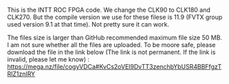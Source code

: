 This is the INTT ROC FPGA code. 
We change the CLK90 to CLK180 and CLK270. 
But the compile version we use for these filese is 11.9 (FVTX group used version 9.1 at that time).
Not pretty sure it can work. 

The files size is larger than GitHub recommended maximum file size 50 MB. I am not sure whether all the files are uploaded. 
To be moore safe, please download the file in the link below (The link is not permanent. If the link is invalid, please let me know) : 
https://mega.nz/file/cogyVDCa#KvCs2oVEl9DvTT3zenchbYbUSR4BBFfgzTRlZ1znIRY

